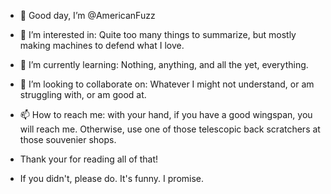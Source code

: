 - 👋 Good day, I’m @AmericanFuzz
- 👀 I’m interested in: Quite too many things to summarize, but mostly making machines to defend what I love.
- 🌱 I’m currently learning: Nothing, anything, and all the yet, everything.
- 💞️ I’m looking to collaborate on: Whatever I might not understand, or am struggling with, or am good at.
- 📫 How to reach me: with your hand, if you have a good wingspan, you will reach me. Otherwise, use one of those telescopic back scratchers at those souvenier shops.

- Thank your for reading all of that!
- If you didn't, please do. It's funny. I promise.

<!---
AmericanFuzz/AmericanFuzz is a ✨ special ✨ repository because its `README.md` (this file) appears on your GitHub profile.
You can click the Preview link to take a look at your changes.
--->
